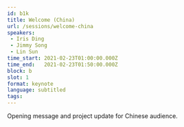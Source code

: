 ```yaml
---
id: b1k
title: Welcome (China)
url: /sessions/welcome-china
speakers:
 - Iris Ding
 - Jimmy Song
 - Lin Sun
time_start: 2021-02-23T01:00:00.000Z
time_end:   2021-02-23T01:50:00.000Z
block: b
slot: 1
format: keynote 
language: subtitled
tags:
---
```


Opening message and project update for Chinese audience.